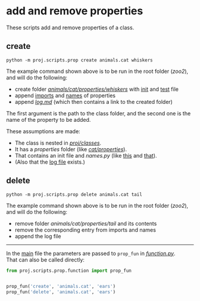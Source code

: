 # add and remove properties

These scripts add and remove properties of a class.


## create

`python -m proj.scripts.prop create animals.cat whiskers`

The example command shown above is to be run in the root folder (_zoo2_),<br>
and will do the following:

* create folder [_animals/cat/properties/whiskers_](../../classes/animals/cat/properties/whiskers)
with [init](../../classes/animals/cat/properties/whiskers/__init__.py)
and [test](../../classes/animals/cat/properties/whiskers/_test.py) file
* append [imports](../../classes/animals/cat/properties/__init__.py)
and [names](../../classes/animals/cat/properties/names.py) of properties
* append [_log.md_](log.md) (which then contains a link to the created folder)

The first argument is the path to the class folder,
and the second one is the name of the property to be added.

These assumptions are made:

* The class is nested in [_proj/classes_](../../../proj/classes).
* It has a _properties_ folder (like [_cat/properties_](../../classes/animals/cat/properties)).
* That contains an init file and _names.py_ (like [this](../../classes/animals/cat/properties/__init__.py)
and [that](../../classes/animals/cat/properties/names.py)).
* (Also that the [log file](log.md) exists.)

## delete

`python -m proj.scripts.prop delete animals.cat tail`

The example command shown above is to be run in the root folder (_zoo2_),<br>
and will do the following:

* remove folder _animals/cat/properties/tail_ and its contents
* remove the corresponding entry from imports and names
* append the log file

----

In the [main](__main__.py) file the parameters are passed to `prop_fun` in [_function.py_](function.py).<br>
That can also be called directly:

```python
from proj.scripts.prop.function import prop_fun


prop_fun('create', 'animals.cat', 'ears')
prop_fun('delete', 'animals.cat', 'ears')
```
